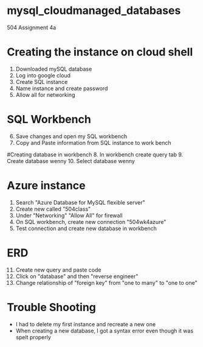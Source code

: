 # mysql_cloudmanaged_databases
504 Assignment 4a

# Creating the instance on cloud shell
1. Downloaded mySQL database
2. Log into google cloud 
3. Create SQL instance 
4. Name instance and create password
5. Allow all for networking

# SQL Workbench
6. Save changes and open my SQL workbench
7. Copy and Paste information from SQL instance to work bench

#Creating database in workbench
8. In workbench create query tab
9. Create database wenny
10. Select database wenny

# Azure instance
1. Search "Azure Database for MySQL flexible server"
2. Create new called "504class"
3. Under "Networking" "Allow All" for firewall
4. On SQL workbench, create new connection "504wk4azure"
5. Test connection and create new database in workbench 


# ERD
11. Create new query and paste code
12. Click on "database" and then "reverse engineer" 
13. Change relationship of "foreign key" from "one to many" to "one to one" 



# Trouble Shooting
- I had to delete my first instance and recreate a new one
- When creating a new database, I got a syntax error even though it was spelt properly
